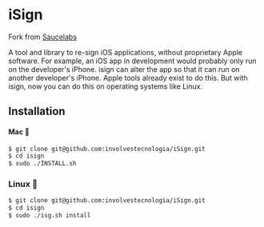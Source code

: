 # iSign

Fork from [Saucelabs](https://github.com/saucelabs/isign/)


A tool and library to re-sign iOS applications, without proprietary Apple software.
For example, an iOS app in development would probably only run on the developer's iPhone. isign can alter the app so that it can run on another developer's iPhone.
Apple tools already exist to do this. But with isign, now you can do this on operating systems like Linux.



## Installation

#### Mac 🍎
```sh
$ git clone git@github.com:involvestecnologia/iSign.git
$ cd isign
$ sudo ./INSTALL.sh
```

### Linux 🐧
```sh
$ git clone git@github.com:involvestecnologia/iSign.git
$ cd isign
$ sudo ./isg.sh install
```
